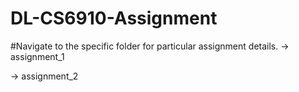 # DL-CS6910-Assignment

#Navigate to the specific folder for particular assignment details.
-> assignment_1

-> assignment_2